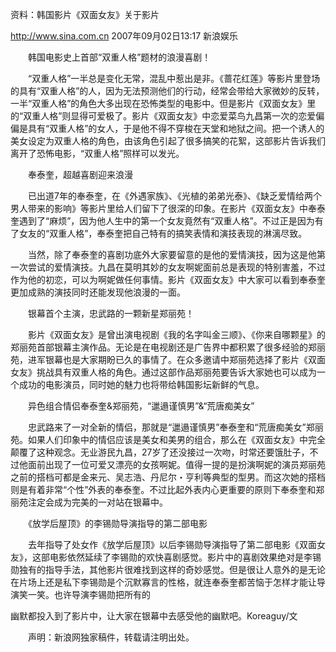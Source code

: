 

资料：韩国影片《双面女友》关于影片

http://www.sina.com.cn 2007年09月02日13:17  新浪娱乐



　　韩国电影史上首部“双重人格”题材的浪漫喜剧！



　　“双重人格”一半总是变化无常，混乱中惹出是非。《蔷花红莲》等影片里登场的具有“双重人格”的人，因为无法预测他们的行动，经常会带给大家微妙的反转，一半“双重人格”的角色大多出现在恐怖类型的电影中。但是影片《双面女友》里的“双重人格”则显得可爱极了。影片《双面女友》中恋爱菜鸟九昌第一次的恋爱偏偏是具有“双重人格”的女人，于是他不得不穿梭在天堂和地狱之间。把一个诱人的美女设定为双重人格的角色，由该角色引起了很多搞笑的花絮，这部影片告诉我们离开了恐怖电影，“双重人格”照样可以发光。



　　奉泰奎，超越喜剧迎来浪漫



　　已出道7年的奉泰奎，在《外遇家族》、《光植的弟弟光泰》、《缺乏爱情给两个男人带来的影响》等影片里给人们留下了很深的印象。在影片《双面女友》中奉泰奎遇到了“麻烦”，因为他人生中的第一个女友竟然有“双重人格”。不过正是因为有了女友的“双重人格”，奉泰奎把自己特有的搞笑表情和演技表现的淋漓尽致。



　　当然，除了奉泰奎的喜剧功底外大家要留意的是他的爱情演技，因为这是他第一次尝试的爱情演技。九昌在莫明其妙的女友啊妮面前总是表现的特别害羞，不过作为他的初恋，可以为啊妮做任何事情。影片《双面女友》中大家可以看到奉泰奎更加成熟的演技同时还能发现他浪漫的一面。



　　银幕首个主演，忠武路的一颗新星郑丽苑！



　　影片《双面女友》是曾出演电视剧《我的名字叫金三顺》、《你来自哪颗星》的郑丽苑首部银幕主演作品。无论是在电视剧还是广告界中都积累了很多经验的郑丽苑，进军银幕也是大家期盼已久的事情了。在众多邀请中郑丽苑选择了影片《双面女友》挑战具有双重人格的角色。通过这部作品郑丽苑要告诉大家她也可以成为一个成功的电影演员，同时她的魅力也将带给韩国影坛新鲜的气息。



　　异色组合情侣奉泰奎&郑丽苑，“邋遢谨慎男”&“荒唐痴美女”



　　忠武路来了一对全新的情侣，那就是“邋遢谨慎男”奉泰奎和“荒唐痴美女”郑丽苑。如果人们印象中的情侣应该是美女和美男的组合，那么在《双面女友》中完全颠覆了这种观念。无业游民九昌，27岁了还没接过一次吻，时常还要饿肚子，不过他面前出现了一位可爱又漂亮的女孩啊妮。值得一提的是扮演啊妮的演员郑丽苑之前的搭档可都是金来元、吴志浩、丹尼尔・亨利等典型的型男。而这次她的搭档则是有着非常“个性”外表的奉泰奎。不过比起外表内心更重要的原则下奉泰奎和郑丽苑注定会成为完美的一对站在银幕中。



　　《放学后屋顶》的李锡勋导演指导的第二部电影



　　去年指导了处女作《放学后屋顶》以后李锡勋导演指导了第二部电影《双面女友》，这部电影依然延续了李锡勋的欢快喜剧感觉。影片中的喜剧效果绝对是李锡勋独有的指导手法，其他影片很难找到这样的奇妙感觉。但是很让人意外的是无论在片场上还是私下李锡勋是个沉默寡言的性格，就连奉泰奎都苦恼于怎样才能让导演笑一笑。也许导演李锡勋把所有的

幽默都投入到了影片中，让大家在银幕中去感受他的幽默吧。Koreaguy/文



　　声明：新浪网独家稿件，转载请注明出处。

